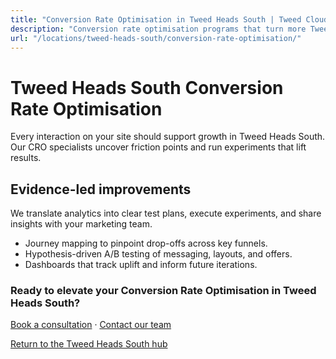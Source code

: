 ```yaml
---
title: "Conversion Rate Optimisation in Tweed Heads South | Tweed Cloud"
description: "Conversion rate optimisation programs that turn more Tweed Heads South visitors into customers."
url: "/locations/tweed-heads-south/conversion-rate-optimisation/"
---
```


# Tweed Heads South Conversion Rate Optimisation

Every interaction on your site should support growth in Tweed Heads South. Our CRO specialists uncover friction points and run experiments that lift results.

## Evidence-led improvements

We translate analytics into clear test plans, execute experiments, and share insights with your marketing team.

- Journey mapping to pinpoint drop-offs across key funnels.
- Hypothesis-driven A/B testing of messaging, layouts, and offers.
- Dashboards that track uplift and inform future iterations.

### Ready to elevate your Conversion Rate Optimisation in Tweed Heads South?

[Book a consultation](/consultation/) · [Contact our team](/contact/)

[Return to the Tweed Heads South hub](/locations/tweed-heads-south/)

